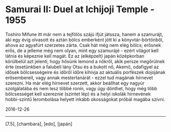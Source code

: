 # Samurai II: Duel at Ichijoji Temple - 1955

Toshiro Mifune itt már nem a tejfölös szájú ifjút játssza, hanem a szamurájt, aki egy évig olvasott és aztán bölcs emberként jött ki a könyvtár-börtönből, ahova az agyafúrt szerzetes zárta. Csak hát még nem elég bölcs; erősnek erős, de a jelleme még nem olyan, mint egy szamurájé - ezért világot kell látnia és képeznie kell magát. Ez az (elképzelt) japán középkorban körülbelül azt jelenti, hogy hősünk lemond a nőkről, akik persze megőrülnek érte (esetünkben a falubeli lány Otsu és a bukott nő, Akemi), odafigyel az idősek bölcsességeire és időről időre kihívja az aktuális porfészek dojojának erősembereit, vagy annak mestertanárát - ezzel tud magának hírnevet szerezni. Ha már elég hírnevet szerzett, akkor beállhat egy nagyúr szolgálatába és nem lesz többé ronin, vagy úgy dönthet, hogy még több bölcsességet kell szereznie (szintet lép) és a helyi iskolák hírnevének hobbi-szintű lerombolása helyett inkább okosságokat próbál magába szívni.

2016-12-26 

----

[7.5], [chambara], [edo], [japán]
